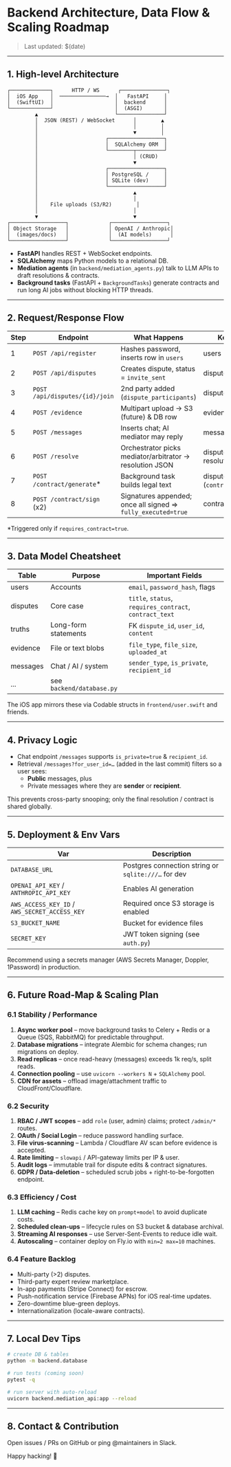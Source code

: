 # Backend Architecture, Data Flow & Scaling Roadmap

> Last updated: $(date)

---

## 1. High-level Architecture

```text
┌─────────────┐      HTTP / WS      ┌───────────────┐
│  iOS App    │  ───────────────→  │   FastAPI     │
│  (SwiftUI)  │                    │  backend      │
└─────────────┘                    │  (ASGI)       │
         ▲                         └───────────────┘
         │  JSON (REST) / WebSocket      │        ▲
         │                               │        │
         │                               ▼        │
         │                      ┌──────────────────┐
         │                      │  SQLAlchemy ORM  │
         │                      └────────┬─────────┘
         │                               │ (CRUD)
         │                               ▼
         │                      ┌──────────────────┐
         │                      │ PostgreSQL /     │
         │                      │ SQLite (dev)     │
         │                      └──────────────────┘
         │                               ▲
         │                               │
         │    File uploads (S3/R2)        │
         │                               │
         ▼                               ▼
┌──────────────────┐             ┌──────────────────┐
│ Object Storage   │             │ OpenAI / Anthropic│
│  (images/docs)   │             │  (AI models)      │
└──────────────────┘             └──────────────────┘
```

* **FastAPI** handles REST + WebSocket endpoints.
* **SQLAlchemy** maps Python models to a relational DB.
* **Mediation agents** (in `backend/mediation_agents.py`) talk to LLM APIs to draft resolutions & contracts.
* **Background tasks** (FastAPI + `BackgroundTasks`) generate contracts and run long AI jobs without blocking HTTP threads.

---

## 2. Request/Response Flow

| Step | Endpoint | What Happens | Key Tables |
|------|----------|--------------|------------|
| 1 | `POST /api/register` | Hashes password, inserts row in `users` | users |
| 2 | `POST /api/disputes` | Creates dispute, status = `invite_sent` | disputes |
| 3 | `POST /api/disputes/{id}/join` | 2nd party added (`dispute_participants`) | dispute_participants |
| 4 | `POST /evidence` | Multipart upload → S3 (future) & DB row | evidence |
| 5 | `POST /messages` | Inserts chat; AI mediator may reply | messages |
| 6 | `POST /resolve` | Orchestrator picks mediator/arbitrator → resolution JSON | disputes / resolutions |
| 7 | `POST /contract/generate`* | Background task builds legal text | disputes (`contract_text`) |
| 8 | `POST /contract/sign` (x2) | Signatures appended; once all signed ⇒ `fully_executed=true` | contract_signatures |

\*Triggered only if `requires_contract=true`.

---

## 3. Data Model Cheatsheet

| Table | Purpose | Important Fields |
|-------|---------|------------------|
| users | Accounts | `email`, `password_hash`, flags |
| disputes | Core case | `title`, `status`, `requires_contract`, `contract_text` |
| truths | Long-form statements | FK `dispute_id`, `user_id`, `content` |
| evidence | File or text blobs | `file_type`, `file_size`, `uploaded_at` |
| messages | Chat / AI / system | `sender_type`, `is_private`, `recipient_id` |
| ... | see `backend/database.py` | |

The iOS app mirrors these via Codable structs in `frontend/user.swift` and friends.

---

## 4. Privacy Logic

* Chat endpoint `/messages` supports `is_private=true` & `recipient_id`.
* Retrieval `/messages?for_user_id=…` (added in the last commit) filters so a user sees:
  * **Public** messages, plus
  * Private messages where they are **sender** or **recipient**.

This prevents cross-party snooping; only the final resolution / contract is shared globally.

---

## 5. Deployment & Env Vars

| Var | Description |
|-----|-------------|
| `DATABASE_URL` | Postgres connection string or `sqlite:///…` for dev |
| `OPENAI_API_KEY` / `ANTHROPIC_API_KEY` | Enables AI generation |
| `AWS_ACCESS_KEY_ID` / `AWS_SECRET_ACCESS_KEY` | Required once S3 storage is enabled |
| `S3_BUCKET_NAME` | Bucket for evidence files |
| `SECRET_KEY` | JWT token signing (see `auth.py`) |

Recommend using a secrets manager (AWS Secrets Manager, Doppler, 1Password) in production.

---

## 6. Future Road-Map & Scaling Plan

### 6.1 Stability / Performance

1. **Async worker pool** – move background tasks to Celery + Redis or a Queue (SQS, RabbitMQ) for predictable throughput.
2. **Database migrations** – integrate Alembic for schema changes; run migrations on deploy.
3. **Read replicas** – once read-heavy (messages) exceeds 1k req/s, split reads.
4. **Connection pooling** – use `uvicorn --workers N` + `SQLAlchemy` pool.
5. **CDN for assets** – offload image/attachment traffic to CloudFront/Cloudflare.

### 6.2 Security

1. **RBAC / JWT scopes** – add `role` (user, admin) claims; protect `/admin/*` routes.
2. **OAuth / Social Login** – reduce password handling surface.
3. **File virus-scanning** – Lambda / Cloudflare AV scan before evidence is accepted.
4. **Rate limiting** – `slowapi` / API-gateway limits per IP & user.
5. **Audit logs** – immutable trail for dispute edits & contract signatures.
6. **GDPR / Data-deletion** – scheduled scrub jobs + right-to-be-forgotten endpoint.

### 6.3 Efficiency / Cost

1. **LLM caching** – Redis cache key on `prompt+model` to avoid duplicate costs.
2. **Scheduled clean-ups** – lifecycle rules on S3 bucket & database archival.
3. **Streaming AI responses** – use Server-Sent-Events to reduce idle wait.
4. **Autoscaling** – container deploy on Fly.io with `min=2 max=10` machines.

### 6.4 Feature Backlog

* Multi-party (>2) disputes.
* Third-party expert review marketplace.
* In-app payments (Stripe Connect) for escrow.
* Push-notification service (Firebase APNs) for iOS real-time updates.
* Zero-downtime blue-green deploys.
* Internationalization (locale-aware contracts).

---

## 7. Local Dev Tips

```bash
# create DB & tables
python -m backend.database  

# run tests (coming soon)
pytest -q

# run server with auto-reload
uvicorn backend.mediation_api:app --reload
```

---

## 8. Contact & Contribution

Open issues / PRs on GitHub or ping @maintainers in Slack.

Happy hacking! 🚀